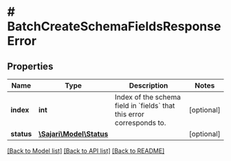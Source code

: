 # # BatchCreateSchemaFieldsResponseError

## Properties

| Name       | Type                                  | Description                                                                     | Notes      |
| ---------- | ------------------------------------- | ------------------------------------------------------------------------------- | ---------- |
| **index**  | **int**                               | Index of the schema field in &#x60;fields&#x60; that this error corresponds to. | [optional] |
| **status** | [**\Sajari\Model\Status**](Status.md) |                                                                                 | [optional] |

[[Back to Model list]](../../README.md#models) [[Back to API list]](../../README.md#endpoints) [[Back to README]](../../README.md)
